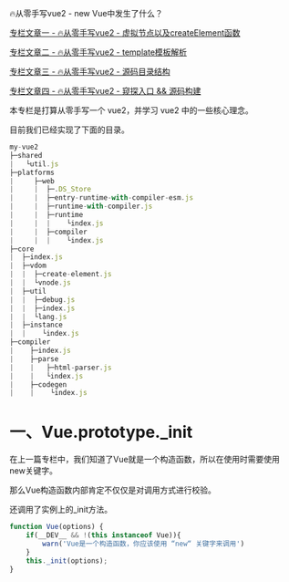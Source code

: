 🔥从零手写vue2 - new Vue中发生了什么？

[专栏文章一 - 🔥从零手写vue2 - 虚拟节点以及createElement函数](https://juejin.cn/post/7421103437607370806)

[专栏文章二 - 🔥从零手写vue2 - template模板解析](https://juejin.cn/post/7427468776995012627)

[专栏文章三 - 🔥从零手写vue2 - 源码目录结构](https://juejin.cn/spost/7428128754571116583)

[专栏文章四 - 🔥从零手写vue2 - 窥探入口 && 源码构建](https://juejin.cn/post/7428888167276429353)

本专栏是打算从零手写一个 vue2，并学习 vue2 中的一些核心理念。

目前我们已经实现了下面的目录。

```js
my-vue2
├─shared
|   └util.js
├─platforms
|     ├─web
|     |  ├─.DS_Store
|     |  ├─entry-runtime-with-compiler-esm.js
|     |  ├─runtime-with-compiler.js
|     |  ├─runtime
|     |  |    └index.js
|     |  ├─compiler
|     |  |    └index.js
├─core
|  ├─index.js
|  ├─vdom
|  |  ├─create-element.js
|  |  └vnode.js
|  ├─util
|  |  ├─debug.js
|  |  ├─index.js
|  |  └lang.js
|  ├─instance
|  |    └index.js
├─compiler
|    ├─index.js
|    ├─parse
|    |   ├─html-parser.js
|    |   └index.js
|    ├─codegen
|    |    └index.js
```

# 一、Vue.prototype._init

在上一篇专栏中，我们知道了Vue就是一个构造函数，所以在使用时需要使用 new关键字。

那么Vue构造函数内部肯定不仅仅是对调用方式进行校验。

还调用了实例上的_init方法。

```js
function Vue(options) { 
    if(__DEV__ && !(this instanceof Vue)){
        warn('Vue是一个构造函数，你应该使用 “new“ 关键字来调用')
    }
    this._init(options);
}
```